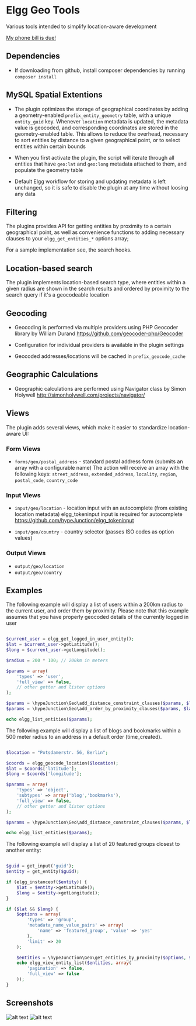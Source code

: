 Elgg Geo Tools
================

Various tools intended to simplify location-aware development

[My phone bill is due!](https://www.paypal.com/cgi-bin/webscr?cmd=_s-xclick&hosted_button_id=P7QA9CFMENBKA)


## Dependencies

* If downloading from github, install composer dependencies by running ```composer install```


## MySQL Spatial Extentions

* The plugin optimizes the storage of geographical coordinates by adding a
geometry-enabled ```prefix_entity_geometry``` table, with a unique ```entity_guid``` key.
Whenever ```location``` metadata is updated, the metadata value is geocoded, and
corresponding coordinates are stored in the geometry-enabled table. This allows
to reduce the overhead, necessary to sort entities by distance to a given
geographical point, or to select entities within certain bounds

* When you first activate the plugin, the script will iterate through all
entities that have ```geo:lat``` and ```geo:long``` metadata attached to them,
and populate the geometry table

* Default Elgg workflow for storing and updating metadata is left unchanged,
so it is safe to disable the plugin at any time without loosing any data


## Filtering

The plugins provides API for getting entities by proximity to a certain geographical point,
as well as convenience functions to adding necessary clauses to your ```elgg_get_entities_*```
options array;

For a sample implementation see, the search hooks.


## Location-based search

The plugin implements location-based search type, where entities within a given radius
are shown in the search results and ordered by proximity to the search query
if it's a geocodeable location


## Geocoding

* Geocoding is performed via multiple providers using PHP Geocoder library by William Durand
https://github.com/geocoder-php/Geocoder

* Configuration for individual providers is available in the plugin settings

* Geocoded addresses/locations will be cached in ```prefix_geocode_cache```


## Geographic Calculations

* Geographic calculations are  performed using Navigator class by Simon Holywell
http://simonholywell.com/projects/navigator/



## Views

The plugin adds several views, which make it easier to standardize location-aware UI:

### Form Views

* ```forms/geo/postal_address``` - standard postal address form (submits an array with a configurable name)
The action will receive an array with the following keys: ```street_address```,
```extended_address```, ```locality```, ```region```, ```postal_code```, ```country_code```


### Input Views

* ```input/geo/location``` - location input with an autocomplete (from existing location metadata)
elgg_tokeninput input is required for autocomplete https://github.com/hypeJunction/elgg_tokeninput

* ```input/geo/country``` - country selector (passes ISO codes as option values)

### Output Views

* ```output/geo/location```
* ```output/geo/country```

## Examples

The following example will display a list of users within a 200km radius to the
current user, and order them by proximity.
Please note that this example assumes that you have properly geocoded details
of the currently logged in user

```php

$current_user = elgg_get_logged_in_user_entity();
$lat = $current_user->getLatitude();
$long = $current_user->getLongitude();

$radius = 200 * 100; // 200km in meters

$params = array(
	'types' => 'user',
	'full_view' => false,
	// other getter and lister options
);

$params = \hypeJunction\Geo\add_distance_constraint_clauses($params, $lat, $long, 200000);
$params = \hypeJunction\Geo\add_order_by_proximity_clauses($params, $lat, $long);

echo elgg_list_entities($params);

```

The following example will display a list of blogs and bookmarks within a
500 meter radius to an address in a default order (time_created).

```php

$location = "Potsdamerstr. 56, Berlin";

$coords = elgg_geocode_location($location);
$lat = $coords['latitude'];
$long = $coords['longitude'];

$params = array(
	'types' => 'object',
	'subtypes' => array('blog','bookmarks'),
	'full_view' => false,
	// other getter and lister options
);

$params = \hypeJunction\Geo\add_distance_constraint_clauses($params, $lat, $long, 500);

echo elgg_list_entities($params);
```

The following example will display a list of 20 featured groups closest to another entity:

```php

$guid = get_input('guid');
$entity = get_entity($guid);

if (elgg_instanceof($entity)) {
	$lat = $entity->getLatitude();
	$long = $entity->getLongitude();
}

if ($lat && $long) {
	$options = array(
		'types' => 'group',
		'metadata_name_value_pairs' => array(
			'name' => 'featured_group', 'value' => 'yes'
		),
		'limit' => 20
	);

	$entities = \hypeJunction\Geo\get_entities_by_proximity($options, $lat, $long, 'elgg_get_entities_from_metadata');
	echo elgg_view_entity_list($entities, array(
		'pagination' => false,
		'full_view' => false
	));
}

```

## Screenshots

![alt text](https://raw.github.com/hypeJunction/hypeGeo/master/screenshots/search.png "Search Results")
![alt text](https://raw.github.com/hypeJunction/hypeGeo/master/screenshots/form.png "Form")